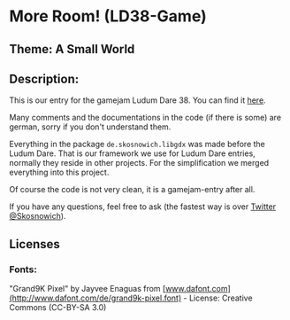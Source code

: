 # More Room! (LD38-Game)

## Theme: A Small World

## Description:

This is our entry for the gamejam Ludum Dare 38.
You can find it [here](https://ldjam.com/events/ludum-dare/38/more-room).

Many comments and the documentations in the code (if there is some) are german, sorry if you don't understand them.

Everything in the package `de.skosnowich.libgdx` was made before the Ludum Dare.
That is our framework we use for Ludum Dare entries, normally they reside in other projects.
For the simplification we merged everything into this project.

Of course the code is not very clean, it is a gamejam-entry after all.

If you have any questions, feel free to ask (the fastest way is over [Twitter @Skosnowich](https://twitter.com/Skosnowich/)).

## Licenses

### Fonts:

"Grand9K Pixel" by Jayvee Enaguas from [www.dafont.com](http://www.dafont.com/de/grand9k-pixel.font) - License: Creative Commons (CC-BY-SA 3.0)
